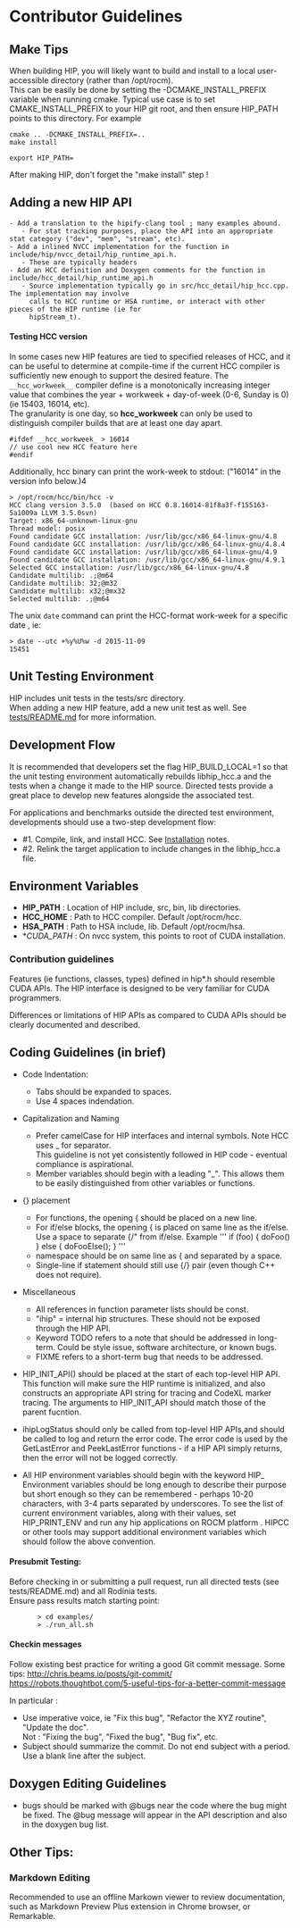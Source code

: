 # Contributor Guidelines 

## Make Tips
When building HIP, you will likely want to build and install to a local user-accessible directory (rather than /opt/rocm).  
This can be easily be done by setting the -DCMAKE_INSTALL_PREFIX variable when running cmake.  Typical use case is to 
set CMAKE_INSTALL_PREFIX to your HIP git root, and then ensure HIP_PATH points to this directory.   For example

```
cmake .. -DCMAKE_INSTALL_PREFIX=..
make install

export HIP_PATH= 
```

After making HIP, don't forget the "make install" step !



## Adding a new HIP API

    - Add a translation to the hipify-clang tool ; many examples abound.
       - For stat tracking purposes, place the API into an appropriate stat category ("dev", "mem", "stream", etc).
    - Add a inlined NVCC implementation for the function in include/hip/nvcc_detail/hip_runtime_api.h.
       - These are typically headers 
    - Add an HCC definition and Doxygen comments for the function in include/hcc_detail/hip_runtime_api.h
       - Source implementation typically go in src/hcc_detail/hip_hcc.cpp. The implementation may involve 
         calls to HCC runtime or HSA runtime, or interact with other pieces of the HIP runtime (ie for 
         hipStream_t).

#### Testing HCC version
In some cases new HIP features are tied to specified releases of HCC, and it can be useful to determine at compile-time
if the current HCC compiler is sufficiently new enough to support the desired feature.  The `__hcc_workweek__` compiler
define is a monotonically increasing integer value that combines the year + workweek + day-of-week (0-6, Sunday is 0) 
(ie 15403, 16014, etc).   
The granularity is one day, so __hcc_workweek__  can only be used to distinguish compiler builds that are at least one day apart.

```
#ifdef __hcc_workweek_ > 16014
// use cool new HCC feature here
#endif
```

Additionally, hcc binary can print the work-week to stdout: ("16014" in the version info below.)4
```
> /opt/rocm/hcc/bin/hcc -v
HCC clang version 3.5.0  (based on HCC 0.8.16014-81f8a3f-f155163-5a1009a LLVM 3.5.0svn)
Target: x86_64-unknown-linux-gnu
Thread model: posix
Found candidate GCC installation: /usr/lib/gcc/x86_64-linux-gnu/4.8
Found candidate GCC installation: /usr/lib/gcc/x86_64-linux-gnu/4.8.4
Found candidate GCC installation: /usr/lib/gcc/x86_64-linux-gnu/4.9
Found candidate GCC installation: /usr/lib/gcc/x86_64-linux-gnu/4.9.1
Selected GCC installation: /usr/lib/gcc/x86_64-linux-gnu/4.8
Candidate multilib: .;@m64
Candidate multilib: 32;@m32
Candidate multilib: x32;@mx32
Selected multilib: .;@m64
```

The unix `date` command can print the HCC-format work-week for a specific date , ie:
```
> date --utc +%y%U%w -d 2015-11-09
15451
```

## Unit Testing Environment

HIP includes unit tests in the tests/src directory.  
When adding a new HIP feature, add a new unit test as well.
See [tests/README.md](README.md) for more information.

## Development Flow
It is recommended that developers set the flag HIP_BUILD_LOCAL=1 so that the unit testing environment automatically rebuilds libhip_hcc.a and the tests when a change it made to the HIP source. 
Directed tests provide a great place to develop new features alongside the associated test.  

For applications and benchmarks outside the directed test environment, developments should use a two-step development flow:
- #1. Compile, link, and install HCC.  See [Installation](README.md#Installation) notes.
- #2. Relink the target application to include changes in the libhip_hcc.a file.

## Environment Variables
- **HIP_PATH** : Location of HIP include, src, bin, lib directories.  
- **HCC_HOME** : Path to HCC compiler.  Default /opt/rocm/hcc.
- **HSA_PATH** : Path to HSA include, lib.  Default /opt/rocm/hsa.
- **CUDA_PATH* : On nvcc system, this points to root of CUDA installation.

### Contribution guidelines ###

Features (ie functions, classes, types) defined in hip*.h should resemble CUDA APIs.
The HIP interface is designed to be very familiar for CUDA programmers.

Differences or limitations of HIP APIs as compared to CUDA APIs should be clearly documented and described. 

## Coding Guidelines (in brief)
- Code Indentation:
    - Tabs should be expanded to spaces.
    - Use 4 spaces indendation.
- Capitalization and Naming
    - Prefer camelCase for HIP interfaces and internal symbols.  Note HCC uses _ for separator.  
      This guideline is not yet consistently followed in HIP code - eventual compliance is aspirational.
    - Member variables should begin with a leading "_".  This allows them to be easily distinguished from other variables or functions.
    

- {} placement
    - For functions, the opening { should be placed on a new line.
    - For if/else blocks, the opening { is placed on same line as the if/else. Use a space to separate {/" from if/else.  Example
'''
    if (foo) {
        doFoo() 
    } else { 
        doFooElse();
    }
'''
    - namespace should be on same line as { and separated by a space.
    - Single-line if statement should still use {/} pair (even though C++ does not require).
- Miscellaneous
    - All references in function parameter lists should be const.  
    - "ihip" = internal hip structures.  These should not be exposed through the HIP API.
    - Keyword TODO refers to a note that should be addressed in long-term.  Could be style issue, software architecture, or known bugs.
    - FIXME refers to a short-term bug that needs to be addressed.

- HIP_INIT_API() should be placed at the start of each top-level HIP API.  This function will make sure the HIP runtime is initialized,
  and also constructs an appropriate API string for tracing and CodeXL marker tracing.  The arguments to HIP_INIT_API should match
  those of the parent fucntion.  
- ihipLogStatus should only be called from top-level HIP APIs,and should be called to log and return the error code.  The error code 
  is used by the GetLastError and PeekLastError functions - if a HIP API simply returns, then the error will not be logged correctly.

- All HIP environment variables should begin with the keyword HIP_
    Environment variables should be long enough to describe their purpose but short enough so they can be remembered - perhaps 10-20 characters, with 3-4 parts separated by underscores.
    To see the list of current environment variables, along with their values, set HIP_PRINT_ENV and run any hip applications on ROCM platform .
    HIPCC or other tools may support additional environment variables which should follow the above convention.  



#### Presubmit Testing:
Before checking in or submitting a pull request, run all directed tests (see tests/README.md) and all Rodinia tests.  
Ensure pass results match starting point:

```shell
       > cd examples/
       > ./run_all.sh
```


#### Checkin messages
Follow existing best practice for writing a good Git commit message.    Some tips:
    http://chris.beams.io/posts/git-commit/
    https://robots.thoughtbot.com/5-useful-tips-for-a-better-commit-message

In particular : 
   - Use imperative voice, ie "Fix this bug", "Refactor the XYZ routine", "Update the doc".  
     Not : "Fixing the bug", "Fixed the bug", "Bug fix", etc.
   - Subject should summarize the commit.  Do not end subject with a period.  Use a blank line
     after the subject.



## Doxygen Editing Guidelines

- bugs should be marked with @bugs near the code where the bug might be fixed.  The @bug message will appear in the API description and also in the
doxygen bug list.

##  Other Tips:
### Markdown Editing
Recommended to use an offline Markown viewer to review documentation, such as Markdown Preview Plus extension in Chrome browser, or Remarkable.
